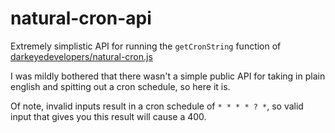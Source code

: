 # natural-cron-api
Extremely simplistic API for running the `getCronString` function of [darkeyedevelopers/natural-cron.js](https://github.com/darkeyedevelopers/natural-cron.js)

I was mildly bothered that there wasn't a simple public API for taking in plain english and spitting out a cron schedule, so here it is.

Of note, invalid inputs result in a cron schedule of `* * * * ? *`, so valid input that gives you this result will cause a 400.